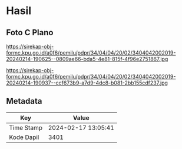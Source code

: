 # Hasil

## Foto C Plano

https://sirekap-obj-formc.kpu.go.id/a0f6/pemilu/pdpr/34/04/04/20/02/3404042002019-20240214-190625--0809ae66-bda5-4e81-815f-4f96e2751867.jpg

https://sirekap-obj-formc.kpu.go.id/a0f6/pemilu/pdpr/34/04/04/20/02/3404042002019-20240214-190937--ccf673b9-a7d9-4dc8-b081-2bb155cdf237.jpg


## Metadata

| Key        | Value               |
| ---------- | ------------------- |
| Time Stamp | 2024-02-17 13:05:41 |
| Kode Dapil | 3401                |



